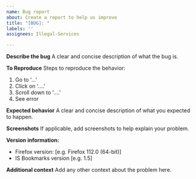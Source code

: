 ```yaml
---
name: Bug report
about: Create a report to help us improve
title: "[BUG]: "
labels: ''
assignees: Illegal-Services

---
```


**Describe the bug**
A clear and concise description of what the bug is.

**To Reproduce**
Steps to reproduce the behavior:
1. Go to '...'
2. Click on '....'
3. Scroll down to '....'
4. See error

**Expected behavior**
A clear and concise description of what you expected to happen.

**Screenshots**
If applicable, add screenshots to help explain your problem.

**Version information:**
- Firefox version: [e.g. Firefox 112.0 (64-bit)]
- IS Bookmarks version [e.g. 1.5]

**Additional context**
Add any other context about the problem here.
